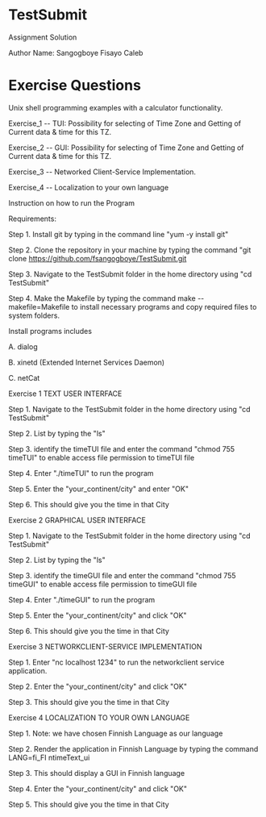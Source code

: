 TestSubmit
==========

Assignment Solution

Author Name: Sangogboye Fisayo Caleb


Exercise Questions
====
Unix shell programming examples with a calculator functionality.

Exercise_1 -- TUI: Possibility for selecting of Time Zone and Getting of Current data & time for this TZ.

Exercise_2 -- GUI: Possibility for selecting of Time Zone and Getting of Current data & time for this TZ.

Exercise_3 -- Networked Client-Service Implementation.

Exercise_4 -- Localization to your own language


Instruction on how to run the Program

Requirements:

Step 1. Install git by typing in the command line "yum -y install git"

Step 2. Clone the repository in your machine by typing the command "git clone https://github.com/fsangogboye/TestSubmit.git

Step 3. Navigate to the TestSubmit folder in the home directory using "cd TestSubmit"

Step 4. Make the Makefile by typing the command make --makefile=Makefile to install necessary programs and copy required files to system folders.

Install programs includes

A. dialog

B. xinetd (Extended Internet Services Daemon)

C. netCat




Exercise 1 TEXT USER INTERFACE

Step 1. Navigate to the TestSubmit folder in the home directory using "cd TestSubmit"

Step 2. List by typing the "ls"

Step 3. identify the timeTUI file and enter the command "chmod 755 timeTUI" to enable access file permission to timeTUI file

Step 4. Enter "./timeTUI" to run the program

Step 5. Enter the "your_continent/city" and enter "OK"

Step 6. This should give you the time in that City


Exercise 2 GRAPHICAL USER INTERFACE

Step 1. Navigate to the TestSubmit folder in the home directory using "cd TestSubmit"

Step 2. List by typing the "ls"

Step 3. identify the timeGUI file and enter the command "chmod 755 timeGUI" to enable access file permission to timeGUI file

Step 4. Enter "./timeGUI" to run the program

Step 5. Enter the "your_continent/city" and click "OK"

Step 6. This should give you the time in that City


Exercise 3 NETWORKCLIENT-SERVICE IMPLEMENTATION

Step 1. Enter "nc localhost 1234" to run the networkclient service application.

Step 2. Enter the "your_continent/city" and click "OK"

Step 3. This should give you the time in that City


Exercise 4 LOCALIZATION TO YOUR OWN LANGUAGE

Step 1. Note: we have chosen Finnish Language as our language

Step 2. Render the application in Finnish Language by typing the command LANG=fi_FI ntimeText_ui

Step 3. This should display a GUI in Finnish language

Step 4. Enter the "your_continent/city" and click "OK"

Step 5. This should give you the time in that City





